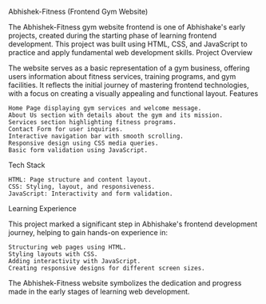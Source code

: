 Abhishek-Fitness (Frontend Gym Website)

The Abhishek-Fitness gym website frontend is one of Abhishake's early projects, created during the starting phase of learning frontend development. This project was built using HTML, CSS, and JavaScript to practice and apply fundamental web development skills.
Project Overview

The website serves as a basic representation of a gym business, offering users information about fitness services, training programs, and gym facilities. It reflects the initial journey of mastering frontend technologies, with a focus on creating a visually appealing and functional layout.
Features

    Home Page displaying gym services and welcome message.
    About Us section with details about the gym and its mission.
    Services section highlighting fitness programs.
    Contact Form for user inquiries.
    Interactive navigation bar with smooth scrolling.
    Responsive design using CSS media queries.
    Basic form validation using JavaScript.

Tech Stack

    HTML: Page structure and content layout.
    CSS: Styling, layout, and responsiveness.
    JavaScript: Interactivity and form validation.

Learning Experience

This project marked a significant step in Abhishake's frontend development journey, helping to gain hands-on experience in:

    Structuring web pages using HTML.
    Styling layouts with CSS.
    Adding interactivity with JavaScript.
    Creating responsive designs for different screen sizes.

The Abhishek-Fitness website symbolizes the dedication and progress made in the early stages of learning web development.
